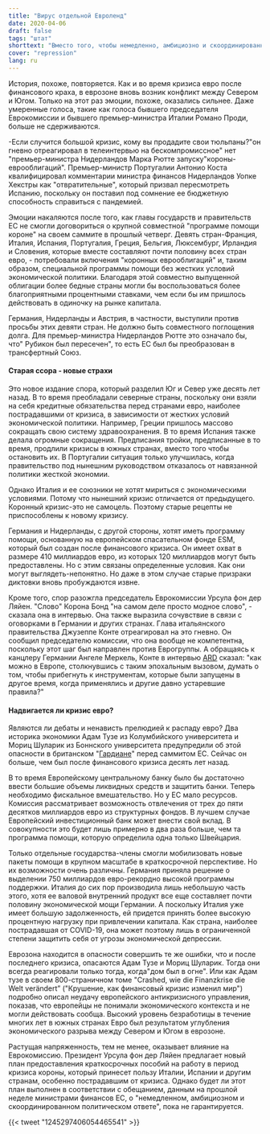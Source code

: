 ```yaml
---
title: "Вирус отдельной Евроленд"
date: 2020-04-06
draft: false
tags: "штат"
shorttext: "Вместо того, чтобы немедленно, амбициозно и скоординированно бороться с экономическим кризисом, в Евроландии происходит борьба с высоким риском."
cover: "repression"
lang: ru
---
```


История, похоже, повторяется. Как и во время кризиса евро после финансового краха, в еврозоне вновь возник конфликт между Севером и Югом. Только на этот раз эмоции, похоже, оказались сильнее. Даже умеренные голоса, такие как голоса бывшего председателя Еврокомиссии и бывшего премьер-министра Италии Романо Проди, больше не сдерживаются.

-Если случится большой кризис, кому вы продадите свои тюльпаны?"он гневно отреагировал в телеинтервью на бескомпромиссное" нет "премьер-министра Нидерландов Марка Рютте запуску"короны-еврооблигаций". Премьер-министр Португалии Антонио Коста квалифицировал комментарии министра финансов Нидерландов Уопке Хекстры как "отвратительные", который призвал пересмотреть Испанию, поскольку он поставил под сомнение ее бюджетную способность справиться с пандемией.

Эмоции накаляются после того, как главы государств и правительств ЕС не смогли договориться о крупной совместной "программе помощи короне" на своем саммите в прошлый четверг. Девять стран-Франция, Италия, Испания, Португалия, Греция, Бельгия, Люксембург, Ирландия и Словения, которые вместе составляют почти половину всех стран евро, - потребовали включения "коронных еврооблигаций" и, таким образом, специальной программы помощи без жестких условий экономической политики. Благодаря этой совместно выпущенной облигации более бедные страны могли бы воспользоваться более благоприятными процентными ставками, чем если бы им пришлось действовать в одиночку на рынке капитала.

Германия, Нидерланды и Австрия, в частности, выступили против просьбы этих девяти стран. Не должно быть совместного поглощения долга. Для премьер-министра Нидерландов Рютте это означало бы, что" Рубикон был пересечен", то есть ЕС был бы преобразован в трансфертный Союз.

#### Старая ссора - новые страхи

Это новое издание спора, который разделил Юг и Север уже десять лет назад. В то время преобладали северные страны, поскольку они взяли на себя кредитные обязательства перед странами евро, наиболее пострадавшими от кризиса, в зависимости от жестких условий экономической политики. Например, Греции пришлось массово сокращать свою систему здравоохранения. В то время Испания также делала огромные сокращения. Предписания тройки, предписанные в то время, продлили кризисы в южных странах, вместо того чтобы остановить их. В Португалии ситуация только улучшилась, когда правительство под нынешним руководством отказалось от навязанной политики жесткой экономии.

Однако Италия и ее союзники не хотят мириться с экономическими условиями. Потому что нынешний кризис отличается от предыдущего. Коронный кризис-это не самоцель. Поэтому старые рецепты не приспособлены к новому кризису.

Германия и Нидерланды, с другой стороны, хотят иметь программу помощи, основанную на европейском спасательном фонде ESM, который был создан после финансового кризиса. Он имеет охват в размере 410 миллиардов евро, из которых 120 миллиардов могут быть предоставлены. Но с этим связаны определенные условия. Как они могут выглядеть-непонятно. Но даже в этом случае старые призраки диктовки вновь пробуждаются извне.

Кроме того, спор разожгла председатель Еврокомиссии Урсула фон дер Ляйен. "Слово" Корона Бонд "на самом деле просто модное слово", - сказала она в интервью. Она также выразила сочувствие в связи с оговорками в Германии и других странах. Глава итальянского правительства Джузеппе Конте отреагировал на это гневно. Он сообщил председателю комиссии, что она вообще не компетентна, поскольку этот шаг был направлен против Еврогруппы. А обращаясь к канцлеру Германии Ангеле Меркель, Конте в интервью [ARD](https://www.tagesschau.de/ausland/conte-corona-101.html "Ein Notfall, der alle betrifft") сказал: "как можно в Европе, столкнувшись с таким эпохальным вызовом, думать о том, чтобы прибегнуть к инструментам, которые были запущены в другое время, когда применялись и другие давно устаревшие правила?"

#### Надвигается ли кризис евро?

Являются ли дебаты и ненависть прелюдией к распаду евро? Два историка экономики Адам Тузе из Колумбийского университета и Мориц Шуларик из Боннского университета предупредили об этой опасности в британском "[Гардиане](https://www.theguardian.com/commentisfree/2020/mar/25/shock-coronavirus-split-europe-nations-share-burden "The shock of coronavirus could split Europe – unless nations share the burden")" перед саммитом ЕС. Сейчас он больше, чем был после финансового кризиса десять лет назад.

В то время Европейскому центральному банку было бы достаточно ввести большие объемы ликвидных средств и защитить банки. Теперь необходимо фискальное вмешательство. Но у ЕС мало ресурсов. Комиссия рассматривает возможность отвлечения от трех до пяти десятков миллиардов евро из структурных фондов. В лучшем случае Европейский инвестиционный банк может внести свой вклад. В совокупности это будет лишь примерно в два раза больше, чем та программа помощи, которую определила одна только Швейцария.

Только отдельные государства-члены смогли мобилизовать новые пакеты помощи в крупном масштабе в краткосрочной перспективе. Но их возможности очень различны. Германия приняла решение о выделении 750 миллиардов евро-рекордно высокой программы поддержки. Италия до сих пор производила лишь небольшую часть этого, хотя ее валовой внутренний продукт все еще составляет почти половину экономической мощи Германии. А поскольку Италия уже имеет большую задолженность, ей придется принять более высокую процентную нагрузку при привлечении капитала. Как страна, наиболее пострадавшая от COVID-19, она может поэтому лишь в ограниченной степени защитить себя от угрозы экономической депрессии.

Еврозона находится в опасности совершить те же ошибки, что и после последнего кризиса, опасаются Адам Тузе и Мориц Шуларик. Тогда они всегда реагировали только тогда, когда"дом был в огне". Или как Адам тузе в своем 800-страничном томе "Crashed, wie die Finanzkrise die Welt verändert” ("Крушение, как финансовый кризис изменил мир") подробно описал неудачу европейского антикризисного управления, показав, что европейцы не понимали экономического контекста и не могли действовать сообща. Высокий уровень безработицы в течение многих лет в южных странах Евро был результатом углубления экономического разрыва между Севером и Югом в еврозоне.

Растущая напряженность, тем не менее, оказывает влияние на Еврокомиссию. Президент Урсула фон дер Ляйен предлагает новый план предоставления краткосрочных пособий на работу в период кризиса короны, который принесет пользу Италии, Испании и другим странам, особенно пострадавшим от кризиса. Однако будет ли этот план выполнен в соответствии с обещанием, данным на прошлой неделе министрами финансов ЕС, о "немедленном, амбициозном и скоординированном политическом ответе", пока не гарантируется.

{{< tweet "1245297406054465541" >}}
